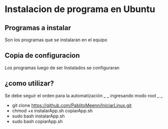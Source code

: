 # Instalacion de programa en Ubuntu
## Programas a instalar
Son los programas que se instalaran en el equipo

## Copia de configuracion
Los programas luego de ser Instalados se configuraran

## ¿como utilizar?
Se debe seguir el orden para la automatización
_ _ ingresando modo root _ _
- git clone https://github.com/PablitoMeenn/IniciarLinux.git
- chmod +x instalarApp.sh copiarApp.sh
- sudo bash instalarApp.sh
- sudo bash copiarApp.sh